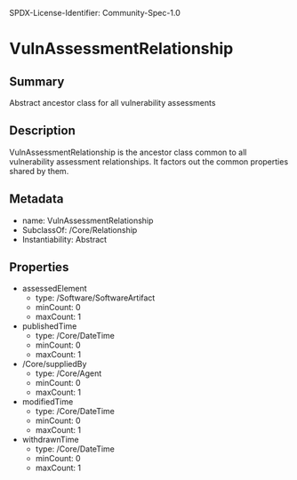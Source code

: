 SPDX-License-Identifier: Community-Spec-1.0

# VulnAssessmentRelationship

## Summary

Abstract ancestor class for all vulnerability assessments

## Description

VulnAssessmentRelationship is the ancestor class common to all vulnerability
assessment relationships. It factors out the common properties shared by them.

## Metadata

- name: VulnAssessmentRelationship
- SubclassOf: /Core/Relationship
- Instantiability: Abstract

## Properties

- assessedElement
  - type: /Software/SoftwareArtifact
  - minCount: 0
  - maxCount: 1
- publishedTime
  - type: /Core/DateTime
  - minCount: 0
  - maxCount: 1
- /Core/suppliedBy
  - type: /Core/Agent
  - minCount: 0
  - maxCount: 1
- modifiedTime
  - type: /Core/DateTime
  - minCount: 0
  - maxCount: 1
- withdrawnTime
  - type: /Core/DateTime
  - minCount: 0
  - maxCount: 1
